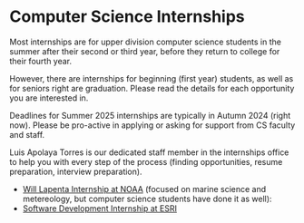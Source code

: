 # Computer Science Internships

Most internships are for upper division computer science students in the summer after their second or third year,
before they return to college for their fourth year.

However, there are internships for beginning (first year) students, as well as for seniors right are graduation.
Please read the details for each opportunity you are interested in.

Deadlines for Summer 2025 internships are typically in Autumn 2024 (right now). Please be pro-active
in applying or asking for support from CS faculty and staff.

Luis Apolaya Torres is our dedicated staff member in the internships office to help you with every step of
the process (finding opportunities, resume preparation, interview preparation).

* [Will Lapenta Internship at NOAA](https://vlab.noaa.gov/web/lapenta-internship-program/home) (focused on marine science and metereology, but computer science students have done it as well):
* [Software Development Internship at ESRI](https://app.ripplematch.com/v2/public/job/ef1945dc/details?from_page=tracking_link&tl=b96b5944)
